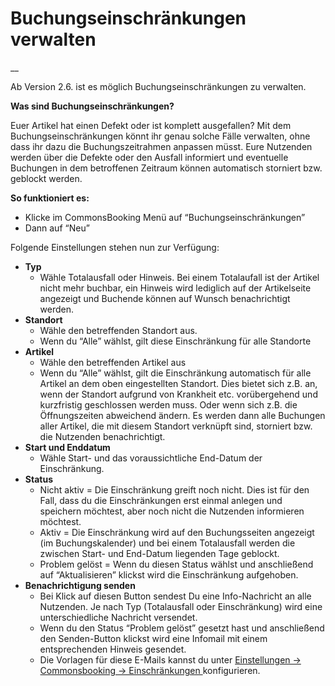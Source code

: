 #  Buchungseinschränkungen verwalten

__

Ab Version 2.6. ist es möglich Buchungseinschränkungen zu verwalten.

**Was sind Buchungseinschränkungen?**

Euer Artikel hat einen Defekt oder ist komplett ausgefallen? Mit dem
Buchungseinschränkungen könnt ihr genau solche Fälle verwalten, ohne dass ihr
dazu die Buchungszeitrahmen anpassen müsst. Eure Nutzenden werden über die
Defekte oder den Ausfall informiert und eventuelle Buchungen in dem
betroffenen Zeitraum können automatisch storniert bzw. geblockt werden.

**So funktioniert es:**

  * Klicke im CommonsBooking Menü auf “Buchungseinschränkungen” 
  * Dann auf “Neu” 

Folgende Einstellungen stehen nun zur Verfügung:

  * **Typ**
    * Wähle Totalausfall oder Hinweis. Bei einem Totalaufall ist der Artikel nicht mehr buchbar, ein Hinweis wird lediglich auf der Artikelseite angezeigt und Buchende können auf Wunsch benachrichtigt werden. 
  * **Standort**
    * Wähle den betreffenden Standort aus. 
    * Wenn du “Alle” wählst, gilt diese Einschränkung für alle Standorte 
  * **Artikel**
    * Wähle den betreffenden Artikel aus 
    * Wenn du “Alle” wählst, gilt die Einschränkung automatisch für alle Artikel an dem oben eingestellten Standort. Dies bietet sich z.B. an, wenn der Standort aufgrund von Krankheit etc. vorübergehend und kurzfristig geschlossen werden muss. Oder wenn sich z.B. die Öffnungszeiten abweichend ändern. Es werden dann alle Buchungen aller Artikel, die mit diesem Standort verknüpft sind, storniert bzw. die Nutzenden benachrichtigt. 
  * **Start und Enddatum**
    * Wähle Start- und das voraussichtliche End-Datum der Einschränkung. 
  * **Status**
    * Nicht aktiv = Die Einschränkung greift noch nicht. Dies ist für den Fall, dass du die Einschränkungen erst einmal anlegen und speichern möchtest, aber noch nicht die Nutzenden informieren möchtest. 
    * Aktiv = Die Einschränkung wird auf den Buchungsseiten angezeigt (im Buchungskalender) und bei einem Totalausfall werden die zwischen Start- und End-Datum liegenden Tage geblockt. 
    * Problem gelöst = Wenn du diesen Status wählst und anschließend auf “Aktualisieren” klickst wird die Einschränkung aufgehoben. 
  * **Benachrichtigung senden**
    * Bei Klick auf diesen Button sendest Du eine Info-Nachricht an alle Nutzenden. Je nach Typ (Totalausfall oder Einschränkung) wird eine unterschiedliche Nachricht versendet. 
    * Wenn du den Status “Problem gelöst” gesetzt hast und anschließend den Senden-Button klickst wird eine Infomail mit einem entsprechenden Hinweis gesendet. 
    * Die Vorlagen für diese E-Mails kannst du unter [ Einstellungen -> Commonsbooking -> Einschränkungen ](/docs/einstellungen-2/einschraenkungen/) konfigurieren. 

